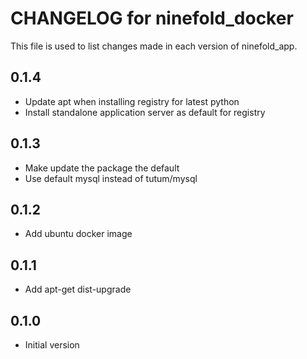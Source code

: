 # CHANGELOG for ninefold\_docker

This file is used to list changes made in each version of ninefold\_app.

## 0.1.4

* Update apt when installing registry for latest python
* Install standalone application server as default for registry

## 0.1.3

* Make update the package the default
* Use default mysql instead of tutum/mysql

## 0.1.2

* Add ubuntu docker image

## 0.1.1

* Add apt-get dist-upgrade

## 0.1.0

* Initial version
